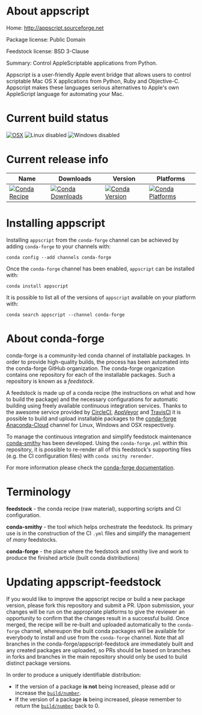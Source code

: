 About appscript
===============

Home: http://appscript.sourceforge.net

Package license: Public Domain

Feedstock license: BSD 3-Clause

Summary: Control AppleScriptable applications from Python.

Appscript is a user-friendly Apple event bridge that allows users to
control scriptable Mac OS X applications from Python, Ruby and Objective-C.
Appscript makes these languages serious alternatives to Apple's own
AppleScript language for automating your Mac.


Current build status
====================

[![OSX](https://img.shields.io/travis/conda-forge/appscript-feedstock/master.svg?label=macOS)](https://travis-ci.org/conda-forge/appscript-feedstock)
![Linux disabled](https://img.shields.io/badge/linux-disabled-lightgrey.svg)
![Windows disabled](https://img.shields.io/badge/Windows-disabled-lightgrey.svg)

Current release info
====================

| Name | Downloads | Version | Platforms |
| --- | --- | --- | --- |
| [![Conda Recipe](https://img.shields.io/badge/recipe-appscript-green.svg)](https://anaconda.org/conda-forge/appscript) | [![Conda Downloads](https://img.shields.io/conda/dn/conda-forge/appscript.svg)](https://anaconda.org/conda-forge/appscript) | [![Conda Version](https://img.shields.io/conda/vn/conda-forge/appscript.svg)](https://anaconda.org/conda-forge/appscript) | [![Conda Platforms](https://img.shields.io/conda/pn/conda-forge/appscript.svg)](https://anaconda.org/conda-forge/appscript) |

Installing appscript
====================

Installing `appscript` from the `conda-forge` channel can be achieved by adding `conda-forge` to your channels with:

```
conda config --add channels conda-forge
```

Once the `conda-forge` channel has been enabled, `appscript` can be installed with:

```
conda install appscript
```

It is possible to list all of the versions of `appscript` available on your platform with:

```
conda search appscript --channel conda-forge
```


About conda-forge
=================

conda-forge is a community-led conda channel of installable packages.
In order to provide high-quality builds, the process has been automated into the
conda-forge GitHub organization. The conda-forge organization contains one repository
for each of the installable packages. Such a repository is known as a *feedstock*.

A feedstock is made up of a conda recipe (the instructions on what and how to build
the package) and the necessary configurations for automatic building using freely
available continuous integration services. Thanks to the awesome service provided by
[CircleCI](https://circleci.com/), [AppVeyor](https://www.appveyor.com/)
and [TravisCI](https://travis-ci.org/) it is possible to build and upload installable
packages to the [conda-forge](https://anaconda.org/conda-forge)
[Anaconda-Cloud](https://anaconda.org/) channel for Linux, Windows and OSX respectively.

To manage the continuous integration and simplify feedstock maintenance
[conda-smithy](https://github.com/conda-forge/conda-smithy) has been developed.
Using the ``conda-forge.yml`` within this repository, it is possible to re-render all of
this feedstock's supporting files (e.g. the CI configuration files) with ``conda smithy rerender``.

For more information please check the [conda-forge documentation](https://conda-forge.org/docs/).

Terminology
===========

**feedstock** - the conda recipe (raw material), supporting scripts and CI configuration.

**conda-smithy** - the tool which helps orchestrate the feedstock.
                   Its primary use is in the construction of the CI ``.yml`` files
                   and simplify the management of *many* feedstocks.

**conda-forge** - the place where the feedstock and smithy live and work to
                  produce the finished article (built conda distributions)


Updating appscript-feedstock
============================

If you would like to improve the appscript recipe or build a new
package version, please fork this repository and submit a PR. Upon submission,
your changes will be run on the appropriate platforms to give the reviewer an
opportunity to confirm that the changes result in a successful build. Once
merged, the recipe will be re-built and uploaded automatically to the
`conda-forge` channel, whereupon the built conda packages will be available for
everybody to install and use from the `conda-forge` channel.
Note that all branches in the conda-forge/appscript-feedstock are
immediately built and any created packages are uploaded, so PRs should be based
on branches in forks and branches in the main repository should only be used to
build distinct package versions.

In order to produce a uniquely identifiable distribution:
 * If the version of a package **is not** being increased, please add or increase
   the [``build/number``](https://conda.io/docs/user-guide/tasks/build-packages/define-metadata.html#build-number-and-string).
 * If the version of a package **is** being increased, please remember to return
   the [``build/number``](https://conda.io/docs/user-guide/tasks/build-packages/define-metadata.html#build-number-and-string)
   back to 0.
